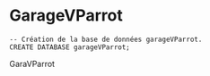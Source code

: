 # GarageVParrot

    -- Création de la base de données garageVParrot.
    CREATE DATABASE garageVParrot;
GaraVParrot
